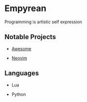 # Empyrean

Programming is artistic self expression

## Notable Projects

- [Awesome](https://github.com/Empyrean-Void/Awesome.git)

- [Neovim](https://github.com/Empyrean-Void/Neovim.git)

## Languages

- Lua

- Python
